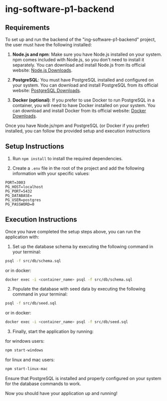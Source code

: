 # ing-software-p1-backend
## Requirements

To set up and run the backend of the "ing-software-p1-backend" project, the user must have the following installed:

1. **Node.js and npm**: Make sure you have Node.js installed on your system. npm comes included with Node.js, so you don't need to install it separately. You can download and install Node.js from its official website: [Node.js Downloads](https://nodejs.org/en/download/).

2. **PostgreSQL**: You must have PostgreSQL installed and configured on your system. You can download and install PostgreSQL from its official website: [PostgreSQL Downloads](https://www.postgresql.org/download/).

3. **Docker (optional)**: If you prefer to use Docker to run PostgreSQL in a container, you will need to have Docker installed on your system. You can download and install Docker from its official website: [Docker Downloads](https://www.docker.com/get-started).

Once you have Node.js/npm and PostgreSQL (or Docker if you prefer) installed, you can follow the provided setup and execution instructions

## Setup Instructions

1. Run `npm install` to install the required dependencies.

2. Create a `.env` file in the root of the project and add the following information with your specific values:

```plaintext
PORT=3003
PG_HOST=localhost
PG_PORT=5432
PG_DATABASE=
PG_USER=postgres
PG_PASSWORD=0
```

## Execution Instructions

Once you have completed the setup steps above, you can run the application with:

1. Set up the database schema by executing the following command in your terminal:

```bash
psql -f src/db/schema.sql
```

or in docker:

```bash
docker exec -i <container_name> psql -f src/db/schema.sql
```

2. Populate the database with seed data by executing the following command in your terminal:

```bash
psql -f src/db/seed.sql
```
or in docker:

```bash
docker exec -i <container_name> psql -f src/db/seed.sql
```


3. Finally, start the application by running:
   
for windows users:

```bash
npm start-windows
```

for linux and mac users:

```bash
npm start-linux-mac
```

Ensure that PostgreSQL is installed and properly configured on your system for the database commands to work.

Now you should have your application up and running!
